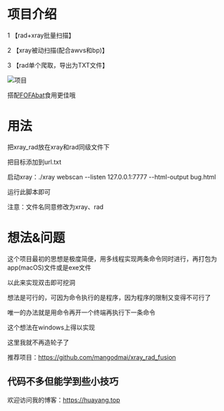# 项目介绍
1 【rad+xray批量扫描】 

2 【xray被动扫描(配合awvs和bp)】

3 【rad单个爬取，导出为TXT文件】 

![项目](https://hellohy.top/wp-content/uploads/2021/07/image-57-1024x578.png)

搭配[FOFAbat](https://github.com/light-Life/FOFAbat)食用更佳哦



# 用法

把xray_rad放在xray和rad同级文件下

把目标添加到url.txt

启动xray：./xray webscan --listen 127.0.0.1:7777 --html-output bug.html

运行此脚本即可

注意：文件名同意修改为xray、rad

# 想法&问题  
这个项目最初的思想是极度简便，用多线程实现两条命令同时进行，再打包为app(macOS)文件或是exe文件  

以此来实现双击即可挖洞  

想法是可行的，可因为命令执行的是程序，因为程序的限制又变得不可行了  

唯一的办法就是用命令再开一个终端再执行下一条命令  

这个想法在windows上得以实现 

这里我就不再造轮子了  

推荐项目：https://github.com/mangodmai/xray_rad_fusion

## 代码不多但能学到些小技巧

欢迎访问我的博客：https://huayang.top

